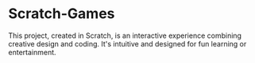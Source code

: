 # Scratch-Games
This project, created in Scratch, is an interactive experience combining creative design and coding. It's intuitive and designed for fun learning or entertainment.
